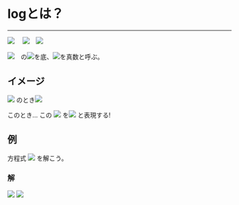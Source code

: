 # logとは？

---


<img src="https://latex.codecogs.com/gif.latex?a^x=b"/>　
<img src="https://latex.codecogs.com/gif.latex?\leftarrow&space;\rightarrow"/>　<img src="https://latex.codecogs.com/gif.latex?x&space;=&space;log_a{b}"/>

<img src="https://latex.codecogs.com/gif.latex?x&space;=&space;log_a{b}"/>　の<img src="https://latex.codecogs.com/gif.latex?a"/>を底、<img src="https://latex.codecogs.com/gif.latex?b"/>を真数と呼ぶ。

## イメージ

<img src="https://latex.codecogs.com/gif.latex?ax=b"/>
のとき<img src="https://latex.codecogs.com/gif.latex?x=?"/>

このとき…
この
<img src="https://latex.codecogs.com/gif.latex?x"/>
を<img src="https://latex.codecogs.com/gif.latex?x=log_a{b}"/>
と表現する!


## 例
方程式
<img src="https://latex.codecogs.com/gif.latex?3x=5"/>
を解こう。

### 解

<img src="https://latex.codecogs.com/gif.latex?3x=5"/>

<img src="https://latex.codecogs.com/gif.latex?x=log_3{5}"/>
